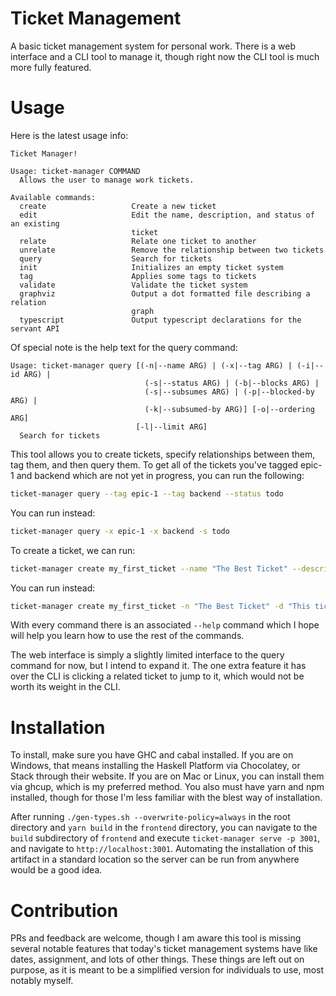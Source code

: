 # Ticket Management

A basic ticket management system for personal work. There is a web interface and a CLI
tool to manage it, though right now the CLI tool is much more fully featured.

# Usage

Here is the latest usage info:

```
Ticket Manager!

Usage: ticket-manager COMMAND
  Allows the user to manage work tickets.

Available commands:
  create                   Create a new ticket
  edit                     Edit the name, description, and status of an existing
                           ticket
  relate                   Relate one ticket to another
  unrelate                 Remove the relationship between two tickets
  query                    Search for tickets
  init                     Initializes an empty ticket system
  tag                      Applies some tags to tickets
  validate                 Validate the ticket system
  graphviz                 Output a dot formatted file describing a relation
                           graph
  typescript               Output typescript declarations for the servant API
```

Of special note is the help text for the query command:

```
Usage: ticket-manager query [(-n|--name ARG) | (-x|--tag ARG) | (-i|--id ARG) |
                              (-s|--status ARG) | (-b|--blocks ARG) |
                              (-s|--subsumes ARG) | (-p|--blocked-by ARG) |
                              (-k|--subsumed-by ARG)] [-o|--ordering ARG]
                            [-l|--limit ARG]
  Search for tickets
```

This tool allows you to create tickets, specify relationships between them, tag them,
and then query them. To get all of the tickets you've tagged epic-1 and backend which
are not yet in progress, you can run the following:

```bash
ticket-manager query --tag epic-1 --tag backend --status todo
```

You can run instead:

```bash
ticket-manager query -x epic-1 -x backend -s todo
```

To create a ticket, we can run:
```bash
ticket-manager create my_first_ticket --name "The Best Ticket" --description "This ticket truly is the best" --status todo
```

You can run instead:
```bash
ticket-manager create my_first_ticket -n "The Best Ticket" -d "This ticket truly is the best" -s todo
```

With every command there is an associated `--help` command which I hope will help you learn how to use the rest of the commands.

The web interface is simply a slightly limited interface to the query command for now, but I intend to expand it.
The one extra feature it has over the CLI is clicking a related ticket to jump to it, which would not be worth
its weight in the CLI.

# Installation

To install, make sure you have GHC and cabal installed. If you are on Windows, that means
installing the Haskell Platform via Chocolatey, or Stack through their website. If you are
on Mac or Linux, you can install them via ghcup, which is my preferred method. You also
must have yarn and npm installed, though for those I'm less familiar with the blest way of
installation.

After running `./gen-types.sh --overwrite-policy=always` in the root directory and `yarn build` in the `frontend` directory, you can navigate to the `build` subdirectory of `frontend` and
execute `ticket-manager serve -p 3001`, and navigate to `http://localhost:3001`. Automating the installation of this artifact in a standard location so the server can be run from anywhere would be a good idea.

# Contribution

PRs and feedback are welcome, though I am aware this tool is missing several notable features that
today's ticket management systems have like dates, assignment, and lots of other things. These
things are left out on purpose, as it is meant to be a simplified version for individuals to use,
most notably myself.
